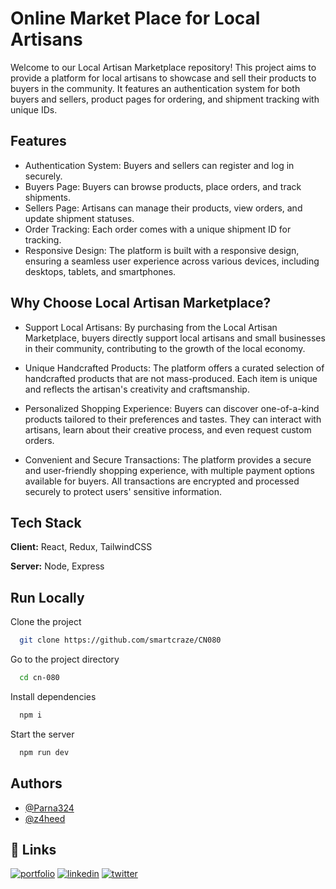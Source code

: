
# Online Market Place for Local Artisans

Welcome to our Local Artisan Marketplace repository! This project aims to provide a platform for local artisans to showcase and sell their products to buyers in the community. It features an authentication system for both buyers and sellers, product pages for ordering, and shipment tracking with unique IDs.



## Features

- Authentication System: Buyers and sellers can register and log in securely.
- Buyers Page: Buyers can browse products, place orders, and track shipments.
- Sellers Page: Artisans can manage their products, view orders, and update shipment statuses.
- Order Tracking: Each order comes with a unique shipment ID for tracking.
- Responsive Design: The platform is built with a responsive design, ensuring a seamless user experience across various devices, including desktops, tablets, and smartphones.

## Why Choose Local Artisan Marketplace?

- Support Local Artisans: By purchasing from the Local Artisan Marketplace, buyers directly support local artisans and small businesses in their community, contributing to the growth of the local economy.

- Unique Handcrafted Products: The platform offers a curated selection of handcrafted products that are not mass-produced. Each item is unique and reflects the artisan's creativity and craftsmanship.

- Personalized Shopping Experience: Buyers can discover one-of-a-kind products tailored to their preferences and tastes. They can interact with artisans, learn about their creative process, and even request custom orders.

- Convenient and Secure Transactions: The platform provides a secure and user-friendly shopping experience, with multiple payment options available for buyers. All transactions are encrypted and processed securely to protect users' sensitive information.
## Tech Stack

**Client:** React, Redux, TailwindCSS

**Server:** Node, Express


## Run Locally

Clone the project

```bash
  git clone https://github.com/smartcraze/CN080
```

Go to the project directory

```bash
  cd cn-080
```

Install dependencies

```bash
  npm i
```

Start the server

```bash
  npm run dev
```


## Authors

- [@Parna324](https://github.com/Parna324)
- [@z4heed](https://github.com/z4heed)

## 🔗 Links
[![portfolio](https://img.shields.io/badge/my_portfolio-000?style=for-the-badge&logo=ko-fi&logoColor=white)](https://katherineoelsner.com/)
[![linkedin](https://img.shields.io/badge/linkedin-0A66C2?style=for-the-badge&logo=linkedin&logoColor=white)](https://www.linkedin.com/)
[![twitter](https://img.shields.io/badge/twitter-1DA1F2?style=for-the-badge&logo=twitter&logoColor=white)](https://twitter.com/)

